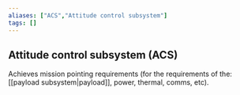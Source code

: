 ```yaml
---
aliases: ["ACS","Attitude control subsystem"]
tags: []
---
```


## Attitude control subsystem (ACS)
Achieves mission pointing requirements (for the requirements of the: [[payload subsystem|payload]], power, thermal, comms, etc).